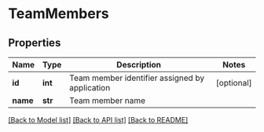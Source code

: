 # TeamMembers

## Properties
Name | Type | Description | Notes
------------ | ------------- | ------------- | -------------
**id** | **int** | Team member identifier assigned by application | [optional] 
**name** | **str** | Team member name | 

[[Back to Model list]](../README.md#documentation-for-models) [[Back to API list]](../README.md#documentation-for-api-endpoints) [[Back to README]](../README.md)

